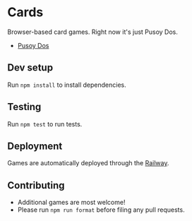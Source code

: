 # Cards

Browser-based card games. Right now it's just Pusoy Dos.

- [Pusoy Dos](https://dos.marksteve.com/)

## Dev setup

Run `npm install` to install dependencies.

## Testing

Run `npm test` to run tests.

## Deployment

Games are automatically deployed through the [Railway](https://railway.app/).

## Contributing

- Additional games are most welcome!
- Please run `npm run format` before filing any pull requests.
